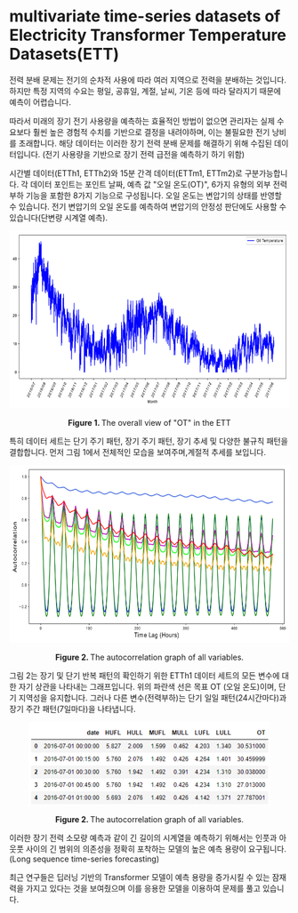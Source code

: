 # multivariate time-series datasets of Electricity Transformer Temperature Datasets(ETT)


전력 분배 문제는 전기의 순차적 사용에 따라 여러 지역으로 전력을 분배하는 것입니다. 하지만 특정 지역의 수요는 평일, 공휴일, 계절, 날씨, 기온 등에 따라 달라지기 때문에 예측이 어렵습니다. 

따라서 미래의 장기 전기 사용량을 예측하는 효율적인 방법이 없으면 관리자는 실제 수요보다 훨씬 높은 경험적 수치를 기반으로 결정을 내려야하며, 이는 불필요한 전기 낭비를 초래합니다.
해당 데이터는 이러한 장기 전력 분배 문제를 해결하기 위해 수집된 데이터입니다. (전기 사용량을 기반으로 장기 전력 급전을 예측하기 하기 위함)

시간별 데이터(ETTh1, ETTh2)와 15분 간격 데이터(ETTm1, ETTm2)로 구분가능합니다.
각 데이터 포인트는 포인트 날짜, 예측 값 "오일 온도(OT)", 6가지 유형의 외부 전력 부하 기능을 포함한 8가지 기능으로 구성됩니다. 오일 온도는 변압기의 상태를 반영할 수 있습니다. 전기 변압기의 오일 온도를 예측하여 변압기의 안정성 판단에도 사용할 수 있습니다(단변량 시계열 예측). 

<p align="center">
<img src=".\img\dataset_year.png" height = "320" alt="" align=center />
<br><br>
<b>Figure 1. </b>The overall view of "OT" in the ETT 
</p>
특히 데이터 세트는 단기 주기 패턴, 장기 주기 패턴, 장기 추세 및 다양한 불규칙 패턴을 결합합니다. 먼저 그림 1에서 전체적인 모습을 보여주며,계절적 추세를 보입니다.

<p align="center">
<img src=".\img\auto_correlation.png" height = "320" alt="" align=center />
<br><br>
<b>Figure 2. </b>The autocorrelation graph of all variables.
</p>

그림 2는 장기 및 단기 반복 패턴의 확인하기 위한 ETTh1 데이터 세트의 모든 변수에 대한 자기 상관을 나타내는 그래프입니다. 위의 파란색 선은 목표 OT (오일 온도)이며, 단기 지역성을 유지합니다. 그러나 다른 변수(전력부하)는 단기 일일 패턴(24시간마다)과 장기 주간 패턴(7일마다)을 나타냅니다.

<p align="center">
<img src=".\img\ETT.png" height = "150" alt="" align=center />
<br><br>
<b>Figure 2. </b>The autocorrelation graph of all variables.
</p>

이러한 장기 전력 소모량 예측과 같이 긴 길이의 시계열을 예측하기 위해서는 인풋과 아웃풋 사이의 긴 범위의 의존성을 정확히 포착하는 모델의 높은 예측 용량이 요구됩니다. (Long sequence time-series forecasting)

최근 연구들은 딥러닝 기반의 Transformer 모델이 예측 용량을 증가시킬 수 있는 잠재력을 가지고 있다는 것을 보여줬으며 이를 응용한 모델을 이용하여 문제를 풀고 있습니다.
